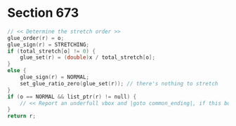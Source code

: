 # Section 673

```c << Determine vertical glue stretch setting, then |return| or |goto common_ending| >>=
// << Determine the stretch order >>
glue_order(r) = o;
glue_sign(r) = STRETCHING;
if (total_stretch[o] != 0) {
    glue_set(r) = (double)x / total_stretch[o];
}
else {
    glue_sign(r) = NORMAL;
    set_glue_ratio_zero(glue_set(r)); // there's nothing to stretch
}
if (o == NORMAL && list_ptr(r) != null) {
    // << Report an underfull vbox and |goto common_ending|, if this box is sufficiently bad >>
}
return r;
```
